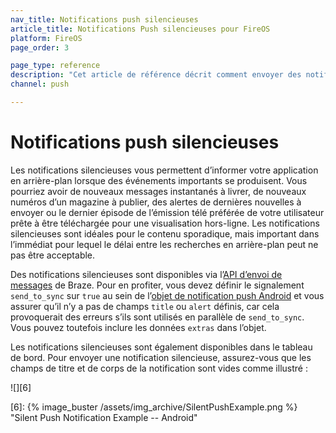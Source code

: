 ```yaml
---
nav_title: Notifications push silencieuses
article_title: Notifications Push silencieuses pour FireOS
platform: FireOS
page_order: 3

page_type: reference
description: "Cet article de référence décrit comment envoyer des notifications push silencieuses à FireOS, ainsi que des cas d’usage potentiels lorsque des notifications push silencieuses peuvent être préférables."
channel: push

---
```


# Notifications push silencieuses

Les notifications silencieuses vous permettent d’informer votre application en arrière-plan lorsque des événements importants se produisent. Vous pourriez avoir de nouveaux messages instantanés à livrer, de nouveaux numéros d’un magazine à publier, des alertes de dernières nouvelles à envoyer ou le dernier épisode de l’émission télé préférée de votre utilisateur prête à être téléchargée pour une visualisation hors-ligne. Les notifications silencieuses sont idéales pour le contenu sporadique, mais important dans l’immédiat pour lequel le délai entre les recherches en arrière-plan peut ne pas être acceptable.

Des notifications silencieuses sont disponibles via l’[API d’envoi de messages][2] de Braze. Pour en profiter, vous devez définir le signalement `send_to_sync` sur `true` au sein de l’[objet de notification push Android][3] et vous assurer qu’il n’y a pas de champs `title` ou `alert` définis, car cela provoquerait des erreurs s’ils sont utilisés en parallèle de `send_to_sync`. Vous pouvez toutefois inclure les données `extras` dans l’objet.

Les notifications silencieuses sont également disponibles dans le tableau de bord. Pour envoyer une notification silencieuse, assurez-vous que les champs de titre et de corps de la notification sont vides comme illustré :

![][6]

[2]: {{site.baseurl}}/api/endpoints/messaging/
[3]: {{site.baseurl}}/api/objects_filters/messaging/android_object/
[6]: {% image_buster /assets/img_archive/SilentPushExample.png %} "Silent Push Notification Example -- Android"
